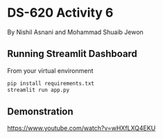 # DS-620 Activity 6

By Nishil Asnani and Mohammad Shuaib Jewon

## Running Streamlit Dashboard

From your virtual environment
```bash
pip install requirements.txt
streamlit run app.py
```

## Demonstration

https://www.youtube.com/watch?v=wHXfLXQ4EKU